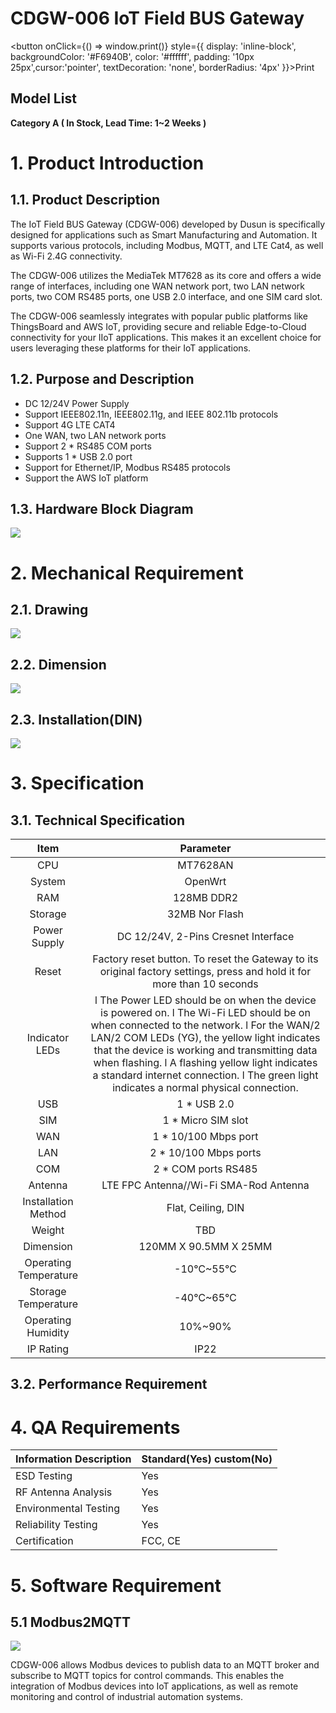 # CDGW-006 IoT Field BUS Gateway

<div style={{textAlign: 'center'}}>

<button onClick={() => window.print()} style={{ display: 'inline-block', backgroundColor: '#F6940B', color: '#ffffff', padding: '10px 25px',cursor:'pointer', textDecoration: 'none', borderRadius: '4px' }}>Print</button>

</div>

## Model List

**Category A ( In Stock, Lead Time: 1~2 Weeks )**
<!--<table>
<thead>
  <tr>
    <th rowspan="3">&nbsp;&nbsp;&nbsp;<br> <br>&nbsp;&nbsp;&nbsp;<br>Feature<br>&nbsp;&nbsp;&nbsp;<br> <br>&nbsp;&nbsp;&nbsp;<br>Model&nbsp;&nbsp;&nbsp;</th>
    <th colspan="2">&nbsp;&nbsp;&nbsp;<br>Hardware&nbsp;&nbsp;&nbsp;</th>
    <th colspan="6">&nbsp;&nbsp;&nbsp;<br>Software&nbsp;&nbsp;&nbsp;</th>
  </tr>
  <tr>
    <th colspan="2">&nbsp;&nbsp;&nbsp;<br>Wi-Fi2.4G<br>&nbsp;&nbsp;&nbsp;<br>Ethernet<br>&nbsp;&nbsp;&nbsp;<br>4G LTE CAT4&nbsp;&nbsp;&nbsp;</th>
    <th colspan="4">&nbsp;&nbsp;&nbsp;<br> <br>&nbsp;&nbsp;&nbsp;<br>Protocol<br>&nbsp;&nbsp;&nbsp;<br> &nbsp;&nbsp;&nbsp;</th>
    <th colspan="2">&nbsp;&nbsp;&nbsp;<br> <br>&nbsp;&nbsp;&nbsp;<br>Platform&nbsp;&nbsp;&nbsp;</th>
  </tr>
  <tr>
    <th>&nbsp;&nbsp;&nbsp;<br>RS485&nbsp;&nbsp;&nbsp;</th>
    <th>&nbsp;&nbsp;&nbsp;<br>RS232&nbsp;&nbsp;&nbsp;</th>
    <th>&nbsp;&nbsp;&nbsp;<br>Modbus&nbsp;&nbsp;&nbsp;</th>
    <th>&nbsp;&nbsp;&nbsp;<br>BACnet&nbsp;&nbsp;&nbsp;</th>
    <th>&nbsp;&nbsp;&nbsp;<br>DMX512&nbsp;&nbsp;&nbsp;</th>
    <th>&nbsp;&nbsp;&nbsp;<br>BNP3&nbsp;&nbsp;&nbsp;</th>
    <th>&nbsp;&nbsp;&nbsp;<br>ThingsBoard&nbsp;&nbsp;&nbsp;</th>
    <th>&nbsp;&nbsp;&nbsp;<br>AWS IoT&nbsp;&nbsp;&nbsp;</th>
  </tr>
</thead>
<tbody>
  <tr>
    <td>&nbsp;&nbsp;&nbsp;<br>CDGW-006-1&nbsp;&nbsp;&nbsp;</td>
    <td>&nbsp;&nbsp;&nbsp;<br>●&nbsp;&nbsp;&nbsp;</td>
    <td>&nbsp;&nbsp;&nbsp;<br> &nbsp;&nbsp;&nbsp;</td>
    <td>&nbsp;&nbsp;&nbsp;<br>●&nbsp;&nbsp;&nbsp;</td>
    <td>&nbsp;&nbsp;&nbsp;<br> &nbsp;&nbsp;&nbsp;</td>
    <td>&nbsp;&nbsp;&nbsp;<br> &nbsp;&nbsp;&nbsp;</td>
    <td>&nbsp;&nbsp;&nbsp;<br> &nbsp;&nbsp;&nbsp;</td>
    <td>&nbsp;&nbsp;&nbsp;<br> &nbsp;&nbsp;&nbsp;</td>
    <td>&nbsp;&nbsp;&nbsp;<br>●&nbsp;&nbsp;&nbsp;</td>
  </tr>
</tbody>
</table>

**Category C (Built by Order , Lead Time More Than 8 Weeks , MOQ: 500 )**
<table>
<thead>
  <tr>
    <th rowspan="3">&nbsp;&nbsp;&nbsp;<br> <br>&nbsp;&nbsp;&nbsp;<br>Feature<br>&nbsp;&nbsp;&nbsp;<br> <br>&nbsp;&nbsp;&nbsp;<br>Model&nbsp;&nbsp;&nbsp;</th>
    <th colspan="2">&nbsp;&nbsp;&nbsp;<br>Hardware&nbsp;&nbsp;&nbsp;</th>
    <th colspan="6">&nbsp;&nbsp;&nbsp;<br>Software&nbsp;&nbsp;&nbsp;</th>
  </tr>
  <tr>
    <th colspan="2">&nbsp;&nbsp;&nbsp;<br>Wi-Fi2.4G<br>&nbsp;&nbsp;&nbsp;<br>Ethernet<br>&nbsp;&nbsp;&nbsp;<br>4G LTE CAT4&nbsp;&nbsp;&nbsp;</th>
    <th colspan="4">&nbsp;&nbsp;&nbsp;<br> <br>&nbsp;&nbsp;&nbsp;<br>Protocol<br>&nbsp;&nbsp;&nbsp;<br> &nbsp;&nbsp;&nbsp;</th>
    <th colspan="2">&nbsp;&nbsp;&nbsp;<br> <br>&nbsp;&nbsp;&nbsp;<br>Platform&nbsp;&nbsp;&nbsp;</th>
  </tr>
  <tr>
    <th>&nbsp;&nbsp;&nbsp;<br>RS485&nbsp;&nbsp;&nbsp;</th>
    <th>&nbsp;&nbsp;&nbsp;<br>RS232&nbsp;&nbsp;&nbsp;</th>
    <th>&nbsp;&nbsp;&nbsp;<br>Modbus&nbsp;&nbsp;&nbsp;</th>
    <th>&nbsp;&nbsp;&nbsp;<br>BACnet&nbsp;&nbsp;&nbsp;</th>
    <th>&nbsp;&nbsp;&nbsp;<br>DMX512&nbsp;&nbsp;&nbsp;</th>
    <th>&nbsp;&nbsp;&nbsp;<br>BNP3&nbsp;&nbsp;&nbsp;</th>
    <th>&nbsp;&nbsp;&nbsp;<br>ThingsBoard&nbsp;&nbsp;&nbsp;</th>
    <th>&nbsp;&nbsp;&nbsp;<br>AWS IoT&nbsp;&nbsp;&nbsp;</th>
  </tr>
</thead>
<tbody>
  <tr>
    <td>&nbsp;&nbsp;&nbsp;<br>CDGW-006-2&nbsp;&nbsp;&nbsp;</td>
    <td>&nbsp;&nbsp;&nbsp;<br> &nbsp;&nbsp;&nbsp;</td>
    <td>&nbsp;&nbsp;&nbsp;<br>●&nbsp;&nbsp;&nbsp;</td>
    <td>&nbsp;&nbsp;&nbsp;<br>●&nbsp;&nbsp;&nbsp;</td>
    <td>&nbsp;&nbsp;&nbsp;<br>●&nbsp;&nbsp;&nbsp;</td>
    <td>&nbsp;&nbsp;&nbsp;<br> &nbsp;&nbsp;&nbsp;</td>
    <td>&nbsp;&nbsp;&nbsp;<br> &nbsp;&nbsp;&nbsp;</td>
    <td>&nbsp;&nbsp;&nbsp;<br>●&nbsp;&nbsp;&nbsp;</td>
    <td>&nbsp;&nbsp;&nbsp;<br>●&nbsp;&nbsp;&nbsp;</td>
  </tr>
  <tr>
    <td>&nbsp;&nbsp;&nbsp;<br>CDGW-006-3&nbsp;&nbsp;&nbsp;</td>
    <td>&nbsp;&nbsp;&nbsp;<br>●&nbsp;&nbsp;&nbsp;</td>
    <td>&nbsp;&nbsp;&nbsp;<br> &nbsp;&nbsp;&nbsp;</td>
    <td>&nbsp;&nbsp;&nbsp;<br> &nbsp;&nbsp;&nbsp;</td>
    <td>&nbsp;&nbsp;&nbsp;<br>●&nbsp;&nbsp;&nbsp;</td>
    <td>&nbsp;&nbsp;&nbsp;<br>●&nbsp;&nbsp;&nbsp;</td>
    <td>&nbsp;&nbsp;&nbsp;<br> &nbsp;&nbsp;&nbsp;</td>
    <td>&nbsp;&nbsp;&nbsp;<br> &nbsp;&nbsp;&nbsp;</td>
    <td>&nbsp;&nbsp;&nbsp;<br>●&nbsp;&nbsp;&nbsp;</td>
  </tr>
  <tr>
    <td>&nbsp;&nbsp;&nbsp;<br>CDGW-006-4&nbsp;&nbsp;&nbsp;</td>
    <td>&nbsp;&nbsp;&nbsp;<br>●&nbsp;&nbsp;&nbsp;</td>
    <td>&nbsp;&nbsp;&nbsp;<br> &nbsp;&nbsp;&nbsp;</td>
    <td>&nbsp;&nbsp;&nbsp;<br>●&nbsp;&nbsp;&nbsp;</td>
    <td>&nbsp;&nbsp;&nbsp;<br> &nbsp;&nbsp;&nbsp;</td>
    <td>&nbsp;&nbsp;&nbsp;<br> &nbsp;&nbsp;&nbsp;</td>
    <td>&nbsp;&nbsp;&nbsp;<br>●&nbsp;&nbsp;&nbsp;</td>
    <td>&nbsp;&nbsp;&nbsp;<br> &nbsp;&nbsp;&nbsp;</td>
    <td>&nbsp;&nbsp;&nbsp;<br>●&nbsp;&nbsp;&nbsp;</td>
  </tr>
</tbody>
</table>

**Region List**
<table>
<thead>
  <tr>
    <th>&nbsp;&nbsp;&nbsp;<br>Type&nbsp;&nbsp;&nbsp;</th>
    <th>&nbsp;&nbsp;&nbsp;<br>Region&nbsp;&nbsp;&nbsp;</th>
    <th>&nbsp;&nbsp;&nbsp;<br>LTE Module&nbsp;&nbsp;&nbsp;</th>
    <th>&nbsp;&nbsp;&nbsp;<br>Category&nbsp;&nbsp;&nbsp;</th>
  </tr>
</thead>
<tbody>
  <tr>
    <td>&nbsp;&nbsp;&nbsp;<br>-G&nbsp;&nbsp;&nbsp;</td>
    <td>&nbsp;&nbsp;&nbsp;<br>Global&nbsp;&nbsp;&nbsp;</td>
    <td>&nbsp;&nbsp;&nbsp;<br>EG25&nbsp;&nbsp;&nbsp;</td>
    <td>&nbsp;&nbsp;&nbsp;<br>A&nbsp;&nbsp;&nbsp;</td>
  </tr>
  <tr>
    <td>&nbsp;&nbsp;&nbsp;<br>-EU&nbsp;&nbsp;&nbsp;</td>
    <td>&nbsp;&nbsp;&nbsp;<br>Europe&nbsp;&nbsp;&nbsp;</td>
    <td>&nbsp;&nbsp;&nbsp;<br>EC25-&nbsp;&nbsp;&nbsp;EUX&nbsp;&nbsp;&nbsp;</td>
    <td>&nbsp;&nbsp;&nbsp;<br>C&nbsp;&nbsp;&nbsp;</td>
  </tr>
  <tr>
    <td>&nbsp;&nbsp;&nbsp;<br>-CN&nbsp;&nbsp;&nbsp;</td>
    <td>&nbsp;&nbsp;&nbsp;<br>China&nbsp;&nbsp;&nbsp;</td>
    <td>&nbsp;&nbsp;&nbsp;<br>EC200N-CN&nbsp;&nbsp;&nbsp;</td>
    <td>&nbsp;&nbsp;&nbsp;<br>C&nbsp;&nbsp;&nbsp;</td>
  </tr>
  <tr>
    <td>&nbsp;&nbsp;&nbsp;<br>-US&nbsp;&nbsp;&nbsp;</td>
    <td>&nbsp;&nbsp;&nbsp;<br>North&nbsp;&nbsp;&nbsp;America&nbsp;&nbsp;&nbsp;</td>
    <td>&nbsp;&nbsp;&nbsp;<br>EC25-&nbsp;&nbsp;&nbsp;AFX&nbsp;&nbsp;&nbsp;</td>
    <td>&nbsp;&nbsp;&nbsp;<br>C&nbsp;&nbsp;&nbsp;</td>
  </tr>
</tbody>
</table>-->

# 1. Product Introduction

## 1.1. Product Description
The IoT Field BUS Gateway (CDGW-006) developed by Dusun is specifically designed for applications such as Smart Manufacturing and Automation. It supports various protocols, including Modbus, MQTT, and LTE Cat4, as well as Wi-Fi 2.4G connectivity.

The CDGW-006 utilizes the MediaTek MT7628 as its core and offers a wide range of interfaces, including one WAN network port, two LAN network ports, two COM RS485 ports, one USB 2.0 interface, and one SIM card slot.

The CDGW-006 seamlessly integrates with popular public platforms like ThingsBoard and AWS IoT, providing secure and reliable Edge-to-Cloud connectivity for your IIoT applications. This makes it an excellent choice for users leveraging these platforms for their IoT applications.

## 1.2. Purpose and Description
- DC 12/24V Power Supply
- Support IEEE802.11n, IEEE802.11g, and IEEE 802.11b protocols
- Support 4G LTE CAT4 
- One WAN, two LAN network ports
- Support 2 * RS485 COM ports
- Supports 1 * USB 2.0 port
- Support for Ethernet/IP, Modbus RS485 protocols
- Support the AWS IoT platform

## 1.3. Hardware Block Diagram 
![](https://dusunprj.oss-us-west-1.aliyuncs.com/DSGW%EF%BC%88Spec%EF%BC%89/CDGW-006/%E5%9B%BE%E7%89%87%201.png)

# 2. Mechanical Requirement 
## 2.1. Drawing
![](https://dusunprj.oss-us-west-1.aliyuncs.com/DSGW%EF%BC%88Spec%EF%BC%89/CDGW-006/draw.png)

## 2.2. Dimension
![](https://dusunprj.oss-us-west-1.aliyuncs.com/DSGW%EF%BC%88Spec%EF%BC%89/CDGW-006/dimen.png)

## 2.3. Installation(DIN)
![](https://dusunprj.oss-us-west-1.aliyuncs.com/DSGW%EF%BC%88Spec%EF%BC%89/CDGW-006/dimen.jpg)

# 3. Specification

## 3.1. Technical Specification

|          Item         |                                                                                                                                                                                          Parameter                                                                                                                                                                                         |
|:---------------------:|:------------------------------------------------------------------------------------------------------------------------------------------------------------------------------------------------------------------------------------------------------------------------------------------------------------------------------------------------------------------------------------------:|
| CPU                   | MT7628AN                                                                                                                                                                                                                                                                                                                                                                                   |
| System                | OpenWrt                                                                                                                                                                                                                                                                                                                                                                                    |
| RAM                   | 128MB DDR2                                                                                                                                                                                                                                                                                                                                                                                 |
| Storage               | 32MB Nor Flash                                                                                                                                                                                                                                                                                                                                                                             |
| Power Supply          | DC 12/24V, 2-Pins Cresnet Interface                                                                                                                                                                                                                                                                                                                                                        |
| Reset                 | Factory reset button. To reset the Gateway to its original factory settings, press and hold it for more than 10 seconds                                                                                                                                                                                                                                                                    |
| Indicator LEDs        | l  The Power LED should be on when the device is powered on. l  The Wi-Fi LED should be on when connected to the network. l  For the WAN/2 LAN/2 COM LEDs (YG), the yellow light indicates that the device is working and transmitting data when flashing. l  A flashing yellow light indicates a standard internet connection. l  The green light indicates a normal physical connection. |
| USB                   | 1 * USB 2.0                                                                                                                                                                                                                                                                                                                                                                                |
| SIM                   | 1 * Micro SIM slot                                                                                                                                                                                                                                                                                                                                                                         |
| WAN                   | 1 * 10/100 Mbps port                                                                                                                                                                                                                                                                                                                                                                       |
| LAN                   | 2 * 10/100 Mbps ports                                                                                                                                                                                                                                                                                                                                                                      |
| COM                   | 2 * COM ports RS485                                                                                                                                                                                                                                                                                                                                                                        |
| Antenna               | LTE FPC Antenna//Wi-Fi SMA-Rod Antenna                                                                                                                                                                                                                                                                                                                                                     |
| Installation Method   | Flat, Ceiling, DIN                                                                                                                                                                                                                                                                                                                                                                         |
| Weight                | TBD                                                                                                                                                                                                                                                                                                                                                                                        |
| Dimension             | 120MM X 90.5MM X 25MM                                                                                                                                                                                                                                                                                                                                                                      |
| Operating Temperature | -10℃~55℃                                                                                                                                                                                                                                                                                                                                                                                   |
| Storage Temperature   | -40℃~65℃                                                                                                                                                                                                                                                                                                                                                                                   |
| Operating Humidity    | 10%~90%                                                                                                                                                                                                                                                                                                                                                                                    |
| IP Rating             | IP22                                                                                                                                                                                                                                                                                                                                                                                       |

## 3.2. Performance Requirement
<!--<table>
<thead>
  <tr>
    <th> <br> <br> <br> <br> <br> <br> <br> <br> <br>Wi-Fi Performance</th>
    <th>IEEE Wireless LAN standard:<br>IEEE802.11n, IEEE802.11g, IEEE 802.11b<br>Data Rate:<br>IEEE 802.11b Standard Mode:1,2,5.5,11Mbps<br>IEEE 802.11g Standard Mode:6,9,12,18,24,36,48,54 Mbps<br>IEEE 802.11n: MCS0~MCS7 @ HT20/ 2.4GHz band<br>MCS0~MCS7 @ HT40/ 2.4GHz band<br>Sensitivity:<br>HT40 MCS7: -70dBm@10% PER(MCS7) /2.4GHz band<br>HT20 MCS7 :-71dBm@10% PER(MCS7) /2.4GHz band<br>Transmit Power:<br>IEEE 802.11n: 16dBm @HT20/40 MCS7 /2.4GHzband<br>IEEE 802.11g: 16dBm @54MHz<br>IEEE 802.11b: 18dBm@11MHz<br>Wireless Security: WPA/WPA2, WEP, TKIP, and AES<br>Working mode: Bridge, AP Client<br>Range: 50 meters maximum, open field<br>Transmit Power:17dBm<br>Highest Transmission Rate: 300Mbps<br>Frequency offset: +/- 50KHZ<br>Frequency Range (MHz): 2412.0~2483.5<br>Low Frequency (MHz):2400<br>High Frequency (MHz):2483.5<br>E.i.r.p (Equivalent Isotopically Radiated power) (mW)&lt;100mW<br>Bandwidth (MHz):20MHz/40MHz<br>Modulation: BPSK/QPSK, FHSSCCK/DSSS, 64QAM/OFDM</th>
  </tr>
</thead>
<tbody>
  <tr>
    <td> <br>LTE CAT4 EG25-G</td>
    <td>LTE-FDD: B1/B2/B3/B4/B5/B7/B8/B12/B13/B18/B19/B20/B25/B26/B28<br>LTE-TDD: B38/B39/B40/B41<br>WCDMA: B1/B2/B4/B5/B6/B8/B19<br>GSM: B2/B3/B5/B8</td>
  </tr>
</tbody>
</table>-->

# 4. QA Requirements
|     Information Description    |     Standard(Yes)   custom(No)    |
|--------------------------------|-----------------------------------|
|     ESD   Testing              |     Yes                           |
|     RF   Antenna Analysis      |     Yes                           |
|     Environmental   Testing    |     Yes                           |
|     Reliability   Testing      |     Yes                           |
|     Certification              |     FCC,   CE                     |

# 5. Software Requirement

## 5.1 Modbus2MQTT
![](https://dusunprj.oss-us-west-1.aliyuncs.com/CDGW-006-Modbus2MQTT.png)

CDGW-006 allows Modbus devices to publish data to an MQTT broker and subscribe to MQTT topics for control commands. This enables the integration of Modbus devices into IoT applications, as well as remote monitoring and control of industrial automation systems.
